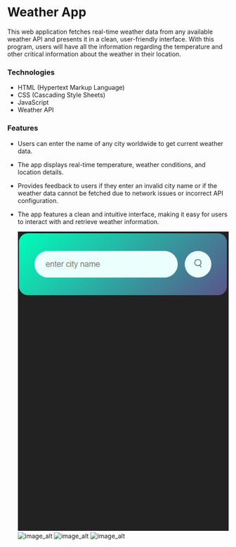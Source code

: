 # Weather App

This web application fetches real-time weather data from any available weather API and presents it in a clean, user-friendly interface. With this program, users will have all the information regarding the temperature and other critical information about the weather in their location.

### Technologies
+ HTML (Hypertext Markup Language)
+ CSS (Cascading Style Sheets)
+ JavaScript
+ Weather API

### Features
+ Users can enter the name of any city worldwide to get current weather data.
+ The app displays real-time temperature, weather conditions, and location details.
+ Provides feedback to users if they enter an invalid city name or if the weather data cannot be fetched due to network issues or incorrect API configuration.
+ The app features a clean and intuitive interface, making it easy for users to interact with and retrieve weather information.

  ![image_alt](https://github.com/architadu/weather-app/blob/main/w1.png?raw=true)
  ![image_alt]()
  ![image_alt]()
  ![image_alt]()

